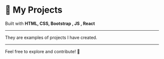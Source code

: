 # 📌 My Projects

Built with **HTML, CSS, Bootstrap , JS , React**

---

They are examples of projects I have created.

---

Feel free to explore and contribute! 🚀
